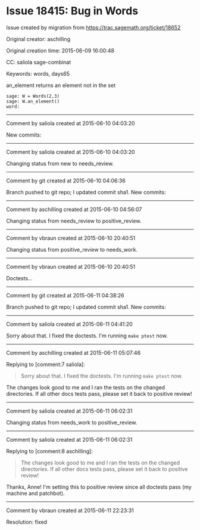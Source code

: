 # Issue 18415: Bug in Words

Issue created by migration from https://trac.sagemath.org/ticket/18652

Original creator: aschilling

Original creation time: 2015-06-09 16:00:48

CC:  saliola sage-combinat

Keywords: words, days65

an_element returns an element not in the set

```
sage: W = Words(2,3)
sage: W.an_element()
word: 
```



---

Comment by saliola created at 2015-06-10 04:03:20

New commits:


---

Comment by saliola created at 2015-06-10 04:03:20

Changing status from new to needs_review.


---

Comment by git created at 2015-06-10 04:06:36

Branch pushed to git repo; I updated commit sha1. New commits:


---

Comment by aschilling created at 2015-06-10 04:56:07

Changing status from needs_review to positive_review.


---

Comment by vbraun created at 2015-06-10 20:40:51

Changing status from positive_review to needs_work.


---

Comment by vbraun created at 2015-06-10 20:40:51

Doctests...


---

Comment by git created at 2015-06-11 04:38:26

Branch pushed to git repo; I updated commit sha1. New commits:


---

Comment by saliola created at 2015-06-11 04:41:20

Sorry about that. I fixed the doctests. I'm running `make ptest` now.


---

Comment by aschilling created at 2015-06-11 05:07:46

Replying to [comment:7 saliola]:
> Sorry about that. I fixed the doctests. I'm running `make ptest` now.

The changes look good to me and I ran the tests on the changed directories. If all other docs tests pass, please set it back to positive review!


---

Comment by saliola created at 2015-06-11 06:02:31

Changing status from needs_work to positive_review.


---

Comment by saliola created at 2015-06-11 06:02:31

Replying to [comment:8 aschilling]:
> 
> The changes look good to me and I ran the tests on the changed directories. If all other docs tests pass, please set it back to positive review!

Thanks, Anne! I'm setting this to positive review since all doctests pass (my machine and patchbot).


---

Comment by vbraun created at 2015-06-11 22:23:31

Resolution: fixed
